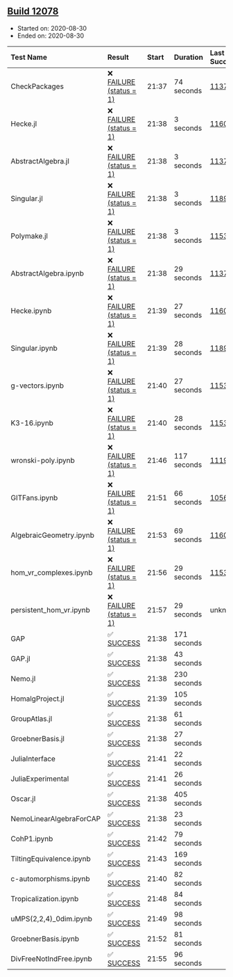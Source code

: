 ## [Build 12078](https://oscarci.mathematik.uni-kl.de/job/oscar/12078/)

* Started on: 2020-08-30
* Ended on: 2020-08-30

| Test Name    | Result | Start | Duration | Last Success | First Failure |
|:-------------|:-------|:------|:---------|:-------------|:--------------|
| CheckPackages | ❌ [FAILURE (status = 1)](https://oscarci.mathematik.uni-kl.de/job/oscar/12078/artifact/logs/build-12078/CheckPackages.log) | 21:37 | 74 seconds | [11376](https://oscarci.mathematik.uni-kl.de/job/oscar/11376/) | [11377](https://oscarci.mathematik.uni-kl.de/job/oscar/11377/) |
| Hecke.jl | ❌ [FAILURE (status = 1)](https://oscarci.mathematik.uni-kl.de/job/oscar/12078/artifact/logs/build-12078/Hecke.jl.log) | 21:38 | 3 seconds | [11602](https://oscarci.mathematik.uni-kl.de/job/oscar/11602/) | [11603](https://oscarci.mathematik.uni-kl.de/job/oscar/11603/) |
| AbstractAlgebra.jl | ❌ [FAILURE (status = 1)](https://oscarci.mathematik.uni-kl.de/job/oscar/12078/artifact/logs/build-12078/AbstractAlgebra.jl.log) | 21:38 | 3 seconds | [11376](https://oscarci.mathematik.uni-kl.de/job/oscar/11376/) | [11377](https://oscarci.mathematik.uni-kl.de/job/oscar/11377/) |
| Singular.jl | ❌ [FAILURE (status = 1)](https://oscarci.mathematik.uni-kl.de/job/oscar/12078/artifact/logs/build-12078/Singular.jl.log) | 21:38 | 3 seconds | [11893](https://oscarci.mathematik.uni-kl.de/job/oscar/11893/) | [11894](https://oscarci.mathematik.uni-kl.de/job/oscar/11894/) |
| Polymake.jl | ❌ [FAILURE (status = 1)](https://oscarci.mathematik.uni-kl.de/job/oscar/12078/artifact/logs/build-12078/Polymake.jl.log) | 21:38 | 3 seconds | [11532](https://oscarci.mathematik.uni-kl.de/job/oscar/11532/) | [11533](https://oscarci.mathematik.uni-kl.de/job/oscar/11533/) |
| AbstractAlgebra.ipynb | ❌ [FAILURE (status = 1)](https://oscarci.mathematik.uni-kl.de/job/oscar/12078/artifact/logs/build-12078/AbstractAlgebra.ipynb.log) | 21:38 | 29 seconds | [11376](https://oscarci.mathematik.uni-kl.de/job/oscar/11376/) | [11377](https://oscarci.mathematik.uni-kl.de/job/oscar/11377/) |
| Hecke.ipynb | ❌ [FAILURE (status = 1)](https://oscarci.mathematik.uni-kl.de/job/oscar/12078/artifact/logs/build-12078/Hecke.ipynb.log) | 21:39 | 27 seconds | [11602](https://oscarci.mathematik.uni-kl.de/job/oscar/11602/) | [11603](https://oscarci.mathematik.uni-kl.de/job/oscar/11603/) |
| Singular.ipynb | ❌ [FAILURE (status = 1)](https://oscarci.mathematik.uni-kl.de/job/oscar/12078/artifact/logs/build-12078/Singular.ipynb.log) | 21:39 | 28 seconds | [11893](https://oscarci.mathematik.uni-kl.de/job/oscar/11893/) | [11894](https://oscarci.mathematik.uni-kl.de/job/oscar/11894/) |
| g-vectors.ipynb | ❌ [FAILURE (status = 1)](https://oscarci.mathematik.uni-kl.de/job/oscar/12078/artifact/logs/build-12078/g-vectors.ipynb.log) | 21:40 | 27 seconds | [11532](https://oscarci.mathematik.uni-kl.de/job/oscar/11532/) | [11533](https://oscarci.mathematik.uni-kl.de/job/oscar/11533/) |
| K3-16.ipynb | ❌ [FAILURE (status = 1)](https://oscarci.mathematik.uni-kl.de/job/oscar/12078/artifact/logs/build-12078/K3-16.ipynb.log) | 21:40 | 28 seconds | [11532](https://oscarci.mathematik.uni-kl.de/job/oscar/11532/) | [11533](https://oscarci.mathematik.uni-kl.de/job/oscar/11533/) |
| wronski-poly.ipynb | ❌ [FAILURE (status = 1)](https://oscarci.mathematik.uni-kl.de/job/oscar/12078/artifact/logs/build-12078/wronski-poly.ipynb.log) | 21:46 | 117 seconds | [11192](https://oscarci.mathematik.uni-kl.de/job/oscar/11192/) | [11193](https://oscarci.mathematik.uni-kl.de/job/oscar/11193/) |
| GITFans.ipynb | ❌ [FAILURE (status = 1)](https://oscarci.mathematik.uni-kl.de/job/oscar/12078/artifact/logs/build-12078/GITFans.ipynb.log) | 21:51 | 66 seconds | [10566](https://oscarci.mathematik.uni-kl.de/job/oscar/10566/) | [10567](https://oscarci.mathematik.uni-kl.de/job/oscar/10567/) |
| AlgebraicGeometry.ipynb | ❌ [FAILURE (status = 1)](https://oscarci.mathematik.uni-kl.de/job/oscar/12078/artifact/logs/build-12078/AlgebraicGeometry.ipynb.log) | 21:53 | 69 seconds | [11602](https://oscarci.mathematik.uni-kl.de/job/oscar/11602/) | [11603](https://oscarci.mathematik.uni-kl.de/job/oscar/11603/) |
| hom_vr_complexes.ipynb | ❌ [FAILURE (status = 1)](https://oscarci.mathematik.uni-kl.de/job/oscar/12078/artifact/logs/build-12078/hom_vr_complexes.ipynb.log) | 21:56 | 29 seconds | [11532](https://oscarci.mathematik.uni-kl.de/job/oscar/11532/) | [11533](https://oscarci.mathematik.uni-kl.de/job/oscar/11533/) |
| persistent_hom_vr.ipynb | ❌ [FAILURE (status = 1)](https://oscarci.mathematik.uni-kl.de/job/oscar/12078/artifact/logs/build-12078/persistent_hom_vr.ipynb.log) | 21:57 | 29 seconds | unknown | unknown |
| GAP | ✅ [SUCCESS](https://oscarci.mathematik.uni-kl.de/job/oscar/12078/artifact/logs/build-12078/GAP.log) | 21:38 | 171 seconds |  |  |
| GAP.jl | ✅ [SUCCESS](https://oscarci.mathematik.uni-kl.de/job/oscar/12078/artifact/logs/build-12078/GAP.jl.log) | 21:38 | 43 seconds |  |  |
| Nemo.jl | ✅ [SUCCESS](https://oscarci.mathematik.uni-kl.de/job/oscar/12078/artifact/logs/build-12078/Nemo.jl.log) | 21:38 | 230 seconds |  |  |
| HomalgProject.jl | ✅ [SUCCESS](https://oscarci.mathematik.uni-kl.de/job/oscar/12078/artifact/logs/build-12078/HomalgProject.jl.log) | 21:39 | 105 seconds |  |  |
| GroupAtlas.jl | ✅ [SUCCESS](https://oscarci.mathematik.uni-kl.de/job/oscar/12078/artifact/logs/build-12078/GroupAtlas.jl.log) | 21:38 | 61 seconds |  |  |
| GroebnerBasis.jl | ✅ [SUCCESS](https://oscarci.mathematik.uni-kl.de/job/oscar/12078/artifact/logs/build-12078/GroebnerBasis.jl.log) | 21:38 | 27 seconds |  |  |
| JuliaInterface | ✅ [SUCCESS](https://oscarci.mathematik.uni-kl.de/job/oscar/12078/artifact/logs/build-12078/JuliaInterface.log) | 21:41 | 22 seconds |  |  |
| JuliaExperimental | ✅ [SUCCESS](https://oscarci.mathematik.uni-kl.de/job/oscar/12078/artifact/logs/build-12078/JuliaExperimental.log) | 21:41 | 26 seconds |  |  |
| Oscar.jl | ✅ [SUCCESS](https://oscarci.mathematik.uni-kl.de/job/oscar/12078/artifact/logs/build-12078/Oscar.jl.log) | 21:38 | 405 seconds |  |  |
| NemoLinearAlgebraForCAP | ✅ [SUCCESS](https://oscarci.mathematik.uni-kl.de/job/oscar/12078/artifact/logs/build-12078/NemoLinearAlgebraForCAP.log) | 21:38 | 23 seconds |  |  |
| CohP1.ipynb | ✅ [SUCCESS](https://oscarci.mathematik.uni-kl.de/job/oscar/12078/artifact/logs/build-12078/CohP1.ipynb.log) | 21:42 | 79 seconds |  |  |
| TiltingEquivalence.ipynb | ✅ [SUCCESS](https://oscarci.mathematik.uni-kl.de/job/oscar/12078/artifact/logs/build-12078/TiltingEquivalence.ipynb.log) | 21:43 | 169 seconds |  |  |
| c-automorphisms.ipynb | ✅ [SUCCESS](https://oscarci.mathematik.uni-kl.de/job/oscar/12078/artifact/logs/build-12078/c-automorphisms.ipynb.log) | 21:40 | 82 seconds |  |  |
| Tropicalization.ipynb | ✅ [SUCCESS](https://oscarci.mathematik.uni-kl.de/job/oscar/12078/artifact/logs/build-12078/Tropicalization.ipynb.log) | 21:48 | 84 seconds |  |  |
| uMPS(2,2,4)_0dim.ipynb | ✅ [SUCCESS](https://oscarci.mathematik.uni-kl.de/job/oscar/12078/artifact/logs/build-12078/uMPS-2-2-4-_0dim.ipynb.log) | 21:49 | 98 seconds |  |  |
| GroebnerBasis.ipynb | ✅ [SUCCESS](https://oscarci.mathematik.uni-kl.de/job/oscar/12078/artifact/logs/build-12078/GroebnerBasis.ipynb.log) | 21:52 | 81 seconds |  |  |
| DivFreeNotIndFree.ipynb | ✅ [SUCCESS](https://oscarci.mathematik.uni-kl.de/job/oscar/12078/artifact/logs/build-12078/DivFreeNotIndFree.ipynb.log) | 21:55 | 96 seconds |  |  |
